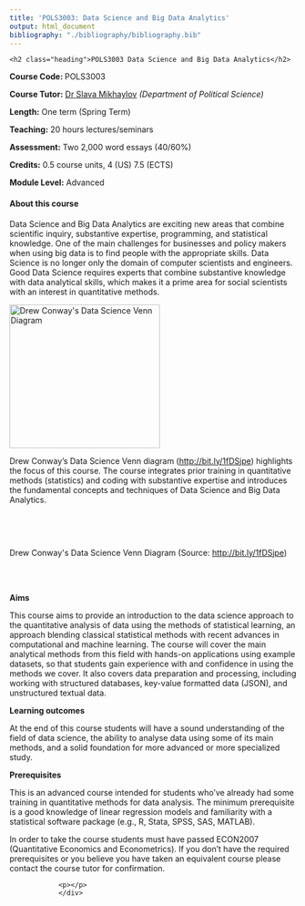 ```yaml
---
title: 'POLS3003: Data Science and Big Data Analytics'
output: html_document
bibliography: "./bibliography/bibliography.bib"
---
```




<div id="maincontent" class="container">
					
							
 
	<h2 class="heading">POLS3003 Data Science and Big Data Analytics</h2>
<p class="p"><strong>Course Code: </strong>POLS3003</p>
<p class="p"> <strong>Course Tutor:</strong> <a href="https://www.ucl.ac.uk/spp/people/academic/slava-mikhaylov">Dr Slava Mikhaylov</a> <em>(Department of Political Science)</em> </p>
<p class="p"> <strong>Length:</strong> One term (Spring Term)<br /></p>
<p class="p"> <strong>Teaching:</strong> 20 hours lectures/seminars </p>
<p class="p"> <strong>Assessment:</strong> Two 2,000 word essays (40/60%) </p>
<p class="p"> <strong>Credits:</strong> 0.5 course units, 4 (US) 7.5 (ECTS) </p>
<p class="p"> <strong>Module Level:</strong> Advanced</p>


<h4 class="heading">About this course</h4>




<p class="p">Data Science and Big Data
Analytics are exciting new areas that combine scientific inquiry, substantive
expertise, programming, and statistical knowledge. One of the main challenges
for businesses and policy makers when using big data is to find people with the
appropriate skills. Data Science is no longer only the domain of computer scientists
and engineers. Good Data Science requires experts that combine substantive
knowledge with data analytical skills, which makes it a prime area for social
scientists with an interest in quantitative methods. <br /></p>
<img src="https://www.ucl.ac.uk/spp/teaching/undergraduate/ug-modules/courses/Data_Science_VD.png" width="264" height="252" alt="Drew Conway's Data Science Venn Diagram" class="medium-image float-right" title="Drew Conway's Data Science Venn Diagram" /><p class="p">Drew
Conway’s Data Science Venn diagram (<a href="http://bit.ly/1fDSjpe" target="_self">http://bit.ly/1fDSjpe</a>) highlights the focus
of this course. The course integrates prior training in quantitative methods
(statistics) and coding with substantive expertise and introduces the
fundamental concepts and techniques of Data Science and Big Data Analytics. </p>
<p class="p"><strong><br /></strong></p>
<p class="p"><strong><br /></strong></p>
<dl class="dl" compact="compact"><dt>Drew Conway's Data Science Venn Diagram (Source: <a href="http://bit.ly/1fDSjpe" target="_self">http://bit.ly/1fDSjpe</a>) <br /></dt>
  <dd> <br /></dd>
</dl><p class="p"><strong><em><br /></em></strong></p>
<p class="p"><strong>Aims</strong></p>
<p class="p">This
course aims to provide an introduction to the data science approach to the
quantitative analysis of data using the methods of statistical learning, an
approach blending classical statistical methods with recent advances in computational
and machine learning. The course will cover the main analytical methods from
this field with hands-on applications using example datasets, so that students
gain experience with and confidence in using the methods we cover. It also
covers data preparation and processing, including working with structured
databases, key-value formatted data (JSON), and unstructured textual data.</p>
<p class="p"><strong>Learning outcomes</strong></p>
<p class="p">At
the end of this course students will have a sound understanding of the field of
data science, the ability to analyse data using some of its main methods, and a
solid foundation for more advanced or more specialized study.</p>
<p class="p"><strong>Prerequisites</strong></p>
<p class="p">This is an advanced course
intended for students who’ve already had some training in quantitative methods
for data analysis. The minimum prerequisite is a good knowledge of linear
regression models and familiarity with a statistical software package (e.g., R,
Stata, SPSS, SAS, MATLAB). </p>
<p class="p">In order to take the course
students must have passed ECON2007 (Quantitative Economics and Econometrics).
If you don’t have the required prerequisites or you believe you have taken an
equivalent course please contact the course tutor for confirmation. </p>


 


					
					
				
				<p></p>
				</div> 
